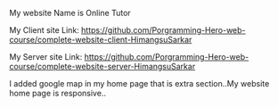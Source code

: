 
My website Name is Online Tutor

My Client site Link: https://github.com/Porgramming-Hero-web-course/complete-website-client-HimangsuSarkar

My Server site Link: https://github.com/Porgramming-Hero-web-course/complete-website-server-HimangsuSarkar

I added google map in my home page that is extra section..My website home page is responsive..
